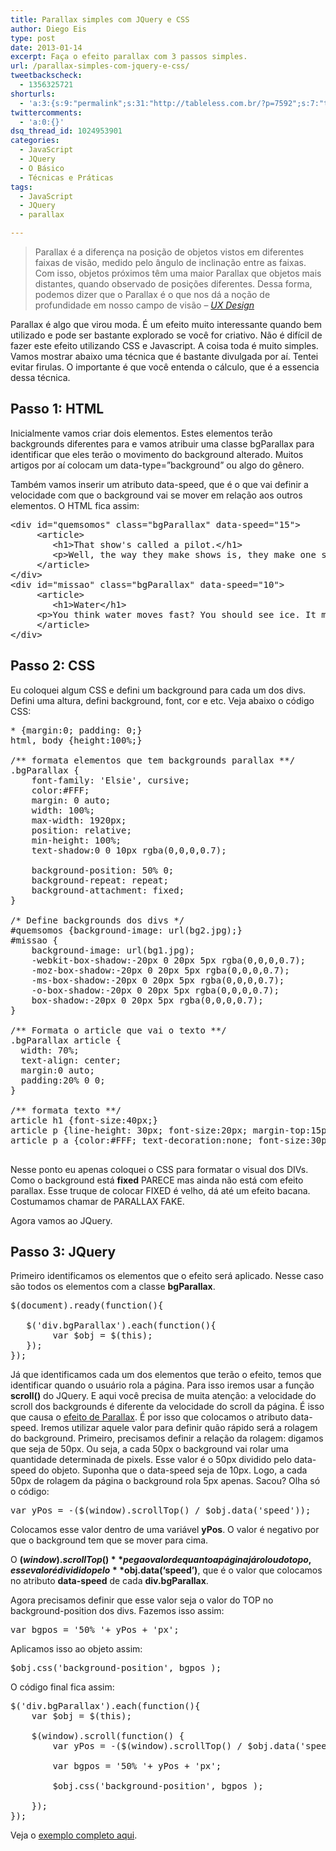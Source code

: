 ```yaml
---
title: Parallax simples com JQuery e CSS
author: Diego Eis
type: post
date: 2013-01-14
excerpt: Faça o efeito parallax com 3 passos simples.
url: /parallax-simples-com-jquery-e-css/
tweetbackscheck:
  - 1356325721
shorturls:
  - 'a:3:{s:9:"permalink";s:31:"http://tableless.com.br/?p=7592";s:7:"tinyurl";s:26:"http://tinyurl.com/cjtr2qg";s:4:"isgd";s:19:"http://is.gd/N0NxVG";}'
twittercomments:
  - 'a:0:{}'
dsq_thread_id: 1024953901
categories:
  - JavaScript
  - JQuery
  - O Básico
  - Técnicas e Práticas
tags:
  - JavaScript
  - JQuery
  - parallax

---
```

> Parallax é a diferença na posição de objetos vistos em diferentes faixas de visão, medido pelo ângulo de inclinação entre as faixas. Com isso, objetos próximos têm uma maior Parallax que objetos mais distantes, quando observado de posições diferentes. Dessa forma, podemos dizer que o Parallax é o que nos dá a noção de profundidade em nosso campo de visão &#8211; _[UX Design][1]_

Parallax é algo que virou moda. É um efeito muito interessante quando bem utilizado e pode ser bastante explorado se você for criativo. Não é difícil de fazer este efeito utilizando CSS e Javascript. A coisa toda é muito simples. Vamos mostrar abaixo uma técnica que é bastante divulgada por aí. Tentei evitar firulas. O importante é que você entenda o cálculo, que é a essencia dessa técnica.

## Passo 1: HTML

Inicialmente vamos criar dois elementos. Estes elementos terão backgrounds diferentes para e vamos atribuir uma classe bgParallax para identificar que eles terão o movimento do background alterado. Muitos artigos por aí colocam um data-type=&#8221;background&#8221; ou algo do gênero.

Também vamos inserir um atributo data-speed, que é o que vai definir a velocidade com que o background vai se mover em relação aos outros elementos. O HTML fica assim:

<pre class="lang-html">&lt;div id="quemsomos" class="bgParallax" data-speed="15"&gt;
     &lt;article&gt;
     	&lt;h1&gt;That show's called a pilot.&lt;/h1&gt;
     	&lt;p&gt;Well, the way they make shows is, they make one show. That show's called a pilot. Then they show that show to the people who make shows, and on the strength of that one show they decide if they're going to make more shows. Some pilots get picked and become television programs. Some don't, become nothing. She starred in one of the ones that became nothing. &lt;/p&gt;
     &lt;/article&gt;
&lt;/div&gt;
&lt;div id="missao" class="bgParallax" data-speed="10"&gt;
     &lt;article&gt;
     	&lt;h1&gt;Water&lt;/h1&gt;
     &lt;p&gt;You think water moves fast? You should see ice. It moves like it has a mind. Like it knows it killed the world once and got a taste for murder. After the avalanche, it took us a week to climb out. Now, I don't know exactly when we turned on each other, but I know that seven of us survived the slide... and only five made it out. Now we took an oath, that I'm breaking now. We said we'd say it was the snow that killed the other two, but it wasn't. Nature is lethal but it doesn't hold a candle to man. &lt;/p&gt;
     &lt;/article&gt;
&lt;/div&gt;
</pre>

## Passo 2: CSS

Eu coloquei algum CSS e defini um background para cada um dos divs. Defini uma altura, defini background, font, cor e etc. Veja abaixo o código CSS:

<pre class="lang-css">* {margin:0; padding: 0;}
html, body {height:100%;}

/** formata elementos que tem backgrounds parallax **/
.bgParallax {
	font-family: 'Elsie', cursive;
	color:#FFF;
	margin: 0 auto;
	width: 100%;
	max-width: 1920px;
	position: relative;
	min-height: 100%;
	text-shadow:0 0 10px rgba(0,0,0,0.7);

	background-position: 50% 0;
	background-repeat: repeat;
	background-attachment: fixed;
}

/* Define backgrounds dos divs */
#quemsomos {background-image: url(bg2.jpg);}
#missao {
	background-image: url(bg1.jpg);
	-webkit-box-shadow:-20px 0 20px 5px rgba(0,0,0,0.7);
	-moz-box-shadow:-20px 0 20px 5px rgba(0,0,0,0.7);
	-ms-box-shadow:-20px 0 20px 5px rgba(0,0,0,0.7);
	-o-box-shadow:-20px 0 20px 5px rgba(0,0,0,0.7);
	box-shadow:-20px 0 20px 5px rgba(0,0,0,0.7);
}

/** Formata o article que vai o texto **/
.bgParallax article {
  width: 70%;
  text-align: center;
  margin:0 auto;
  padding:20% 0 0;
}

/** formata texto **/
article h1 {font-size:40px;}
article p {line-height: 30px; font-size:20px; margin-top:15px;}
article p a {color:#FFF; text-decoration:none; font-size:30px;}

</pre>

Nesse ponto eu apenas coloquei o CSS para formatar o visual dos DIVs. Como o background está **fixed** PARECE mas ainda não está com efeito parallax. Esse truque de colocar FIXED é velho, dá até um efeito bacana. Costumamos chamar de PARALLAX FAKE.

Agora vamos ao JQuery.

## Passo 3: JQuery

Primeiro identificamos os elementos que o efeito será aplicado. Nesse caso são todos os elementos com a classe **bgParallax**.

<pre class="lang-javascript">$(document).ready(function(){

   $('div.bgParallax').each(function(){
    	var $obj = $(this);
   });	
});
</pre>

Já que identificamos cada um dos elementos que terão o efeito, temos que identificar quando o usuário rola a página. Para isso iremos usar a função **scroll()** do JQuery. E aqui você precisa de muita atenção: a velocidade do scroll dos backgrounds é diferente da velocidade do scroll da página. É isso que causa o [efeito de Parallax][2]. É por isso que colocamos o atributo data-speed. Iremos utilizar aquele valor para definir quão rápido será a rolagem do background. Primeiro, precisamos definir a relação da rolagem: digamos que seja de 50px. Ou seja, a cada 50px o background vai rolar uma quantidade determinada de pixels. Esse valor é o 50px dividido pelo data-speed do objeto. Suponha que o data-speed seja de 10px. Logo, a cada 50px de rolagem da página o background rola 5px apenas. Sacou? Olha só o código:

<pre class="lang-javascript">var yPos = -($(window).scrollTop() / $obj.data('speed')); 
</pre>

Colocamos esse valor dentro de uma variável **yPos**. O valor é negativo por que o background tem que se mover para cima.
  
O **$(window).scrollTop()** pega o valor de quanto a página já rolou do topo, esse valor é dividido pelo **$obj.data(&#8216;speed&#8217;)**, que é o valor que colocamos no atributo **data-speed** de cada **div.bgParallax**.

Agora precisamos definir que esse valor seja o valor do TOP no background-position dos divs. Fazemos isso assim:

<pre class="lang-javascript">var bgpos = '50% '+ yPos + 'px';
</pre>

Aplicamos isso ao objeto assim:

<pre class="lang-javascript">$obj.css('background-position', bgpos );
</pre>

O código final fica assim:

<pre class="lang-javascript">$('div.bgParallax').each(function(){
	var $obj = $(this);

	$(window).scroll(function() {
		var yPos = -($(window).scrollTop() / $obj.data('speed')); 

		var bgpos = '50% '+ yPos + 'px';

		$obj.css('background-position', bgpos );

	}); 
});
</pre>

Veja o [exemplo completo aqui][3].

 [1]: http://www.uxdesign.blog.br/imersao/a-imersao-do-efeito-parallax/
 [2]: http://en.wikipedia.org/wiki/Parallax
 [3]: http://tableless.github.com/exemplos/parallax/parallax.html
